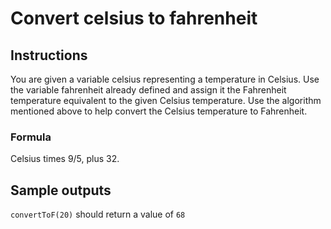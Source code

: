 # Convert celsius to fahrenheit 


## Instructions

You are given a variable celsius representing a temperature in Celsius. Use the variable fahrenheit already defined and assign it the Fahrenheit temperature equivalent to the given Celsius temperature. Use the algorithm mentioned above to help convert the Celsius temperature to Fahrenheit.

### Formula
Celsius times 9/5, plus 32.

## Sample outputs 

`convertToF(20)` should return a value of `68`